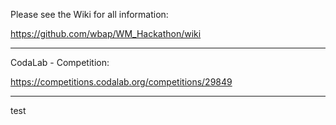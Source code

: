 Please see the Wiki for all information:

https://github.com/wbap/WM_Hackathon/wiki

---

CodaLab - Competition:

https://competitions.codalab.org/competitions/29849

---

test
